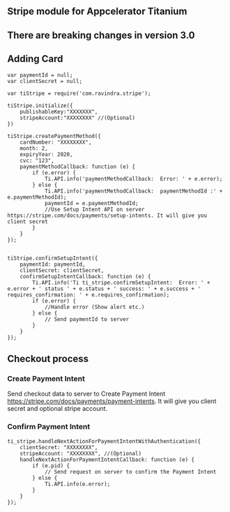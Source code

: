
##  Stripe module for Appcelerator Titanium 

## There are breaking changes in version 3.0


## Adding Card

``` 
var paymentId = null;
var clientSecret = null;

var tiStripe = require('com.ravindra.stripe');

tiStripe.initialize({
    publishableKey:"XXXXXXX",
    stripeAccount:"XXXXXXXX" //(Optional)
})

tiStripe.createPaymentMethod({
    cardNumber: "XXXXXXXX",
    month: 2,
    expiryYear: 2020,
    cvc: "123",
    paymentMethodCallback: function (e) {
        if (e.error) {
            Ti.API.info('paymentMethodCallback:  Error: ' + e.error);
        } else {
            Ti.API.info('paymentMethodCallback:  paymentMethodId :' + e.paymentMethodId);
            paymentId = e.paymentMethodId;
            //Use Setup Intent API on server https://stripe.com/docs/payments/setup-intents. It will give you client secret
        }
    }
});


tiStripe.confirmSetupIntent({
    paymentId: paymentId,
    clientSecret: clientSecret,
    confirmSetupIntentCallback: function (e) {
        Ti.API.info('Ti ti_stripe.confirmSetupIntent:  Error: ' + e.error + ' status ' + e.status + ' success: ' + e.success + '  requires_confirmation: ' + e.requires_confirmation);
        if (e.error) {
            //Handle error (Show alert etc.)
        } else {
            // Send paymentId to server 
        }
    }
});
```
##  Checkout process

###  Create Payment Intent

Send checkout data to server to Create Payment Intent https://stripe.com/docs/payments/payment-intents. It will give you client secret and optional stripe account. 

###  Confirm Payment Intent
```
ti_stripe.handleNextActionForPaymentIntentWithAuthentication({
    clientSecret: "XXXXXXXX",
    stripeAccount: "XXXXXXXX", //(Optional)
    handleNextActionForPaymentIntentCallback: function (e) {
        if (e.pid) {
            // Send request on server to confirm the Payment Intent           
        } else {
            Ti.API.info(e.error);
        }
    }
});



```
